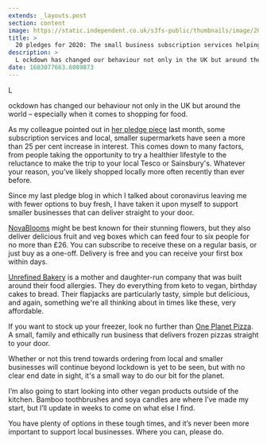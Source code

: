 ```yaml
--- 
extends: _layouts.post 
section: content 
image: https://static.independent.co.uk/s3fs-public/thumbnails/image/2020/05/03/10/gf-three-cheezly-lifestyle-shot-scaled.jpg 
title: > 
  20 pledges for 2020: The small business subscription services helping me get through lockdown 
description: > 
  L ockdown has changed our behaviour not only in the UK but around the world – especially when it comes to shopping for food.As my colleague pointed out in her pledge piece last month, some subscription services and local, smaller supermarkets have seen a more than 25 per cent increase in interest.A small, family and ethically run business that delivers frozen pizzas straight to your door.I’m also going to start looking into other vegan products outside of the kitchen.Bamboo toothbrushes and soya candles are where I’ve made my start, but I’ll update in weeks to come on what else I find. 
date: 1603077663.6089873 
--- 
```

<div><p class="sc-pHJJA iocNwz above-article-prompt-donations"></p><p class="sc-qPyvj qchtz">L</p><p>ockdown has changed our behaviour not only in the UK but around the world &#8211; especially when it comes to shopping for food.</p><p>As my colleague pointed out in <a href="https://www.independent.co.uk/20-pledges/fruit-vegetable-boxes-local-seasonal-coronavirus-lockdown-supermarkets-a9448636.html" target="_blank" class="body-link">her pledge piece</a> last month, some subscription services and local, smaller supermarkets have seen a more than 25 per cent increase in interest. This comes down to many factors, from people taking the opportunity to try a healthier lifestyle to the reluctance to make the trip to your local Tesco or Sainsbury's. Whatever your reason, you&#8217;ve likely shopped locally more often recently than ever before.</p><p></p><p>Since my last pledge blog in which I talked about coronavirus leaving me with fewer options to buy fresh, I have taken it upon myself to support smaller businesses that can deliver straight to your door.</p><p id="article-im-prompt"></p><p><a href="https://www.novablooms.com/products/Fruit-and-Veg-Boxes/Fruit-and-Veg-Boxes" rel="nofollow" target="_blank" class="body-link">NovaBlooms</a> might be best known for their stunning flowers, but they also deliver delicious fruit and veg boxes which can feed four to six people for no more than &#163;26. You can subscribe to receive these on a regular basis, or just buy as a one-off. Delivery is free and you can receive your first box within days.</p><p></p><p></p><p><a href="https://unrefinedbakery.com/" rel="nofollow" target="_blank" class="body-link">Unrefined Bakery</a> is a mother and daughter-run company that was built around their food allergies. They do everything from keto to vegan, birthday cakes to bread. Their flapjacks are particularly tasty, simple but delicious, and again, something we're all thinking about in times like these, very affordable. </p><p>If you want to stock up your freezer, look no further than <a href="https://www.oneplanetpizza.com/" rel="nofollow" target="_blank" class="body-link">One Planet Pizza</a>. A small, family and ethically run business that delivers frozen pizzas straight to your door. </p><p id="taboola-carousel-thumbnails"></p><p>Whether or not this trend towards ordering from local and smaller businesses will continue beyond lockdown is yet to be seen, but with no clear end date in sight, it's a small way to do our bit for the planet.</p><p>I&#8217;m also going to start looking into other vegan products outside of the kitchen. Bamboo toothbrushes and soya candles are where I&#8217;ve made my start, but I&#8217;ll update in weeks to come on what else I find.</p><p>You have plenty of options in these tough times, and it&#8217;s never been more important to support local businesses. Where you can, please do.</p></div>